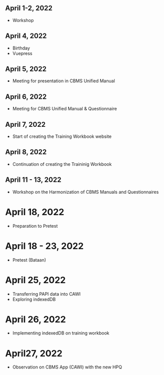 ## April 1-2, 2022
- Workshop

## April 4, 2022
- Birthday
- Vuepress

## April 5, 2022
- Meeting for presentation in CBMS Unified Manual

## April 6, 2022
- Meeting for CBMS Unified Manual & Questionnaire

## April 7, 2022
- Start of creating the Training Workbook website 

## April 8, 2022
- Continuation of creating the Traininig Workbook

## April 11 - 13, 2022
- Workshop on the Harmonization of CBMS Manuals and Questionnaires

# April 18, 2022 
- Preparation to Pretest 

# April 18 - 23, 2022
- Pretest (Bataan)

# April 25, 2022
- Transferring PAPI data into CAWI
- Exploring indexedDB

# April 26, 2022
- Implementing indexedDB on training workbook

# April27, 2022
- Observation on CBMS App (CAWI) with the new HPQ 
